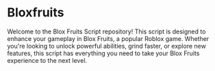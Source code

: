 # Bloxfruits
Welcome to the Blox Fruits Script repository! This script is designed to enhance your gameplay in Blox Fruits, a popular Roblox game. Whether you're looking to unlock powerful abilities, grind faster, or explore new features, this script has everything you need to take your Blox Fruits experience to the next level.
